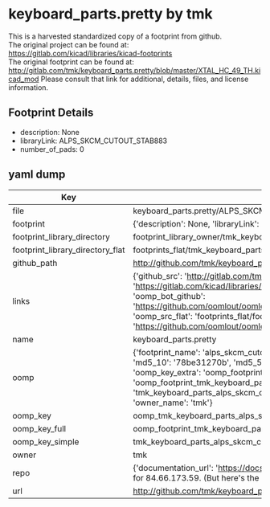 # keyboard_parts.pretty by tmk  
This is a harvested standardized copy of a footprint from github.  
The original project can be found at:  
https://gitlab.com/kicad/libraries/kicad-footprints  
The original footprint can be found at:
http://gitlab.com/tmk/keyboard_parts.pretty/blob/master/XTAL_HC_49_TH.kicad_mod
Please consult that link for additional, details, files, and license information.  
## Footprint Details
* description: None  
* libraryLink: ALPS_SKCM_CUTOUT_STAB883  
* number_of_pads: 0  
## yaml dump  
| Key | Value |  
| --- | --- |  
| file | keyboard_parts.pretty/ALPS_SKCM_CUTOUT_STAB883.kicad_mod |  
| footprint | {'description': None, 'libraryLink': 'ALPS_SKCM_CUTOUT_STAB883', 'number_of_pads': 0} |  
| footprint_library_directory | footprint_library_owner/tmk_keyboard_parts.pretty |  
| footprint_library_directory_flat | footprints_flat/tmk_keyboard_parts_alps_skcm_cutout_stab883/working |  
| github_path | http://github.com/tmk/keyboard_parts.pretty/blob/master/ALPS_SKCM_CUTOUT_STAB883.kicad_mod |  
| links | {'github_src': 'http://gitlab.com/tmk/keyboard_parts.pretty/blob/master/XTAL_HC_49_TH.kicad_mod', 'github_src_repo': 'https://gitlab.com/kicad/libraries/kicad-footprints', 'oomp_bot': 'footprints/tmk_keyboard_parts_alps_skcm_cutout_stab883/working', 'oomp_bot_github': 'https://github.com/oomlout/oomlout_oomp_footprint_bot/tree/main/footprints/tmk_keyboard_parts_alps_skcm_cutout_stab883/working', 'oomp_src_flat': 'footprints_flat/footprints_flat/tmk_keyboard_parts_alps_skcm_cutout_stab883/working', 'oomp_src_flat_github': 'https://github.com/oomlout/oomlout_oomp_footprint_src/tree/main/footprints_flat/tmk_keyboard_parts_alps_skcm_cutout_stab883/working'} |  
| name | keyboard_parts.pretty |  
| oomp | {'footprint_name': 'alps_skcm_cutout_stab883', 'library_name': 'keyboard_parts', 'md5': '78be31270bb1c5b5c299eeb54d9ad56a', 'md5_10': '78be31270b', 'md5_5': '78be3', 'md5_6': '78be31', 'oomp_key': 'oomp_tmk_keyboard_parts_alps_skcm_cutout_stab883', 'oomp_key_extra': 'oomp_footprint_tmk_keyboard_parts_alps_skcm_cutout_stab883', 'oomp_key_full': 'oomp_footprint_tmk_keyboard_parts_alps_skcm_cutout_stab883_78be31', 'oomp_key_simple': 'tmk_keyboard_parts_alps_skcm_cutout_stab883', 'original_filename': 'keyboard_parts.pretty/ALPS_SKCM_CUTOUT_STAB883.kicad_mod', 'owner_name': 'tmk'} |  
| oomp_key | oomp_tmk_keyboard_parts_alps_skcm_cutout_stab883 |  
| oomp_key_full | oomp_footprint_tmk_keyboard_parts_alps_skcm_cutout_stab883 |  
| oomp_key_simple | tmk_keyboard_parts_alps_skcm_cutout_stab883 |  
| owner | tmk |  
| repo | {'documentation_url': 'https://docs.github.com/rest/overview/resources-in-the-rest-api#rate-limiting', 'message': "API rate limit exceeded for 84.66.173.59. (But here's the good news: Authenticated requests get a higher rate limit. Check out the documentation for more details.)"} |  
| url | http://github.com/tmk/keyboard_parts.pretty |  

